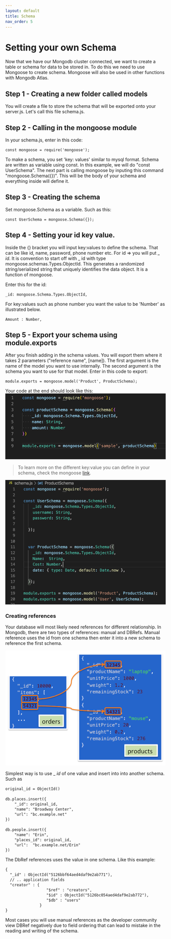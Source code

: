 ```yaml
---
layout: default
title: Schema
nav_order: 5
---
```


# Setting your own Schema

Now that we have our Mongodb cluster connected, we want to create a table or schema for data to be stored in.
To do this we need to use Mongoose to create schema. Mongoose will also be used in other functions with Mongodb Atlas.

## Step 1 - Creating a new folder called models
You will create a file to store the schema that will be exported onto your server.js.
Let's call this file schema.js.

## Step 2 - Calling in the mongoose module
In your schema.js, enter in this code:
```
const mongoose = require('mongoose');
```
To make a schema, you set 'key: values' similar to mysql format. Schema are written as variable using const. 
In this example, we will do "const UserSchema". The next part is calling mongoose by inputing this command "mongoose.Schema({})". This will be the body of your schema and everything inside will define it. 

## Step 3 - Creating the schema
Set mongoose.Schema as a variable. Such as this:

```
const UserSchema = mongoose.Schema({});
```

## Step 4 - Setting your id key value.
Inside the {} bracket you will input key:values to define the schema. That can be like id, name, password, phone number etc. 
For id => you will put _ _id_.
It is convention to start off with _ id with type mongoose.schemas.Types.ObjectId. This generates a randomized string/serialized string that uniquely identifies the data object. It is a function of mongoose.

Enter this for the id:

```
_id: mongoose.Schema.Types.ObjectId,
```
For key:values such as phone number you want the value to be 'Number' as illustrated below.

```
Amount : Number,
```

## Step 5 - Export your schema using module.exports
After you finish adding in the schema values. You will export them where it takes 2 parameters ("reference name", [name]). The first argument is the name of the model you want to use internally. The second argument is the schema you want to use for that model.
Enter in this code to export:
```
module.exports = mongoose.model('Product', ProductSchema);
```

Your code at the end should look like this: 
![mongoschema](https://github.com/eswong610/user-guide-docs/blob/gh-pages/docs/mongoschema.png?raw=true)


>To learn more on the different key:value you can define in your schema, check the mongoose [link](https://mongoosejs.com/docs/guide.html).

![mongo](https://github.com/eswong610/user-guide-docs/blob/gh-pages/assets/images/schemajs.png?raw=true)


### Creating references

Your database will most likely need references for different relationship. In Mongodb, there are two types of references: manual and DBRefs. Manual reference uses the id from one schema then enter it into a new schema to reference the first schema.

![reference](https://github.com/eswong610/user-guide-docs/blob/gh-pages/assets/images/reference.png?raw=true)

Simplest way is to use _ _id_ of one value and insert into into another schema. Such as
```
original_id = ObjectId()

db.places.insert({
    "_id": original_id,
    "name": "Broadway Center",
    "url": "bc.example.net"
})

db.people.insert({
    "name": "Erin",
    "places_id": original_id,
    "url":  "bc.example.net/Erin"
})
```

The DbRef references uses the value in one schema. Like this example:

```
{
  "_id" : ObjectId("5126bbf64aed4daf9e2ab771"),
  // .. application fields
  "creator" : {
                  "$ref" : "creators",
                  "$id" : ObjectId("5126bc054aed4daf9e2ab772"),
                  "$db" : "users"
               }
}
```

Most cases you will use manual references as the developer community view DBRef negatively due to field ordering that can lead to mistake in the reading and writing of the schema.

